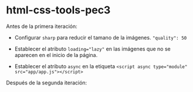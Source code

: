 # html-css-tools-pec3

Antes de la primera iteración:

- Configurar `sharp` para reducir el tamano de la imágenes. `"quality": 50`

- Establecer el atributo `loading="lazy"` en las imágenes que no se aparecen en el inicio de la página.

- Establecer el atributo `async` en la etiqueta `<script async type="module" src="app/app.js"></script>`

Después de la segunda iteración:

